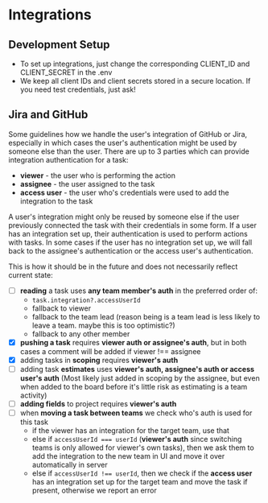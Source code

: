 # Integrations

## Development Setup

- To set up integrations, just change the corresponding CLIENT_ID and CLIENT_SECRET in the .env
- We keep all client IDs and client secrets stored in a secure location. If you need test credentials, just ask!

## Jira and GitHub

Some guidelines how we handle the user's integration of GitHub or Jira, especially in which cases the user's authentication might be used by someone else than the user.
There are up to 3 parties which can provide integration authentication for a task:

- **viewer** - the user who is performing the action
- **assignee** - the user assigned to the task
- **access user** - the user who's credentials were used to add the integration to the task

A user's integration might only be reused by someone else if the user previously connected the task with their credentials in some form.
If a user has an integration set up, their authentication is used to perform actions with tasks.
In some cases if the user has no integration set up, we will fall back to the assignee's authentication or the access user's authentication.

This is how it should be in the future and does not necessarily reflect current state:

- [ ] **reading** a task uses **any team member's auth**
      in the preferred order of:
  - `task.integration?.accessUserId`
  - fallback to viewer
  - fallback to the team lead (reason being is a team lead is less likely to leave a team. maybe this is too optimistic?)
  - fallback to any other member
- [x] **pushing a task** requires **viewer auth or assignee's auth**, but in both cases a comment will be added if viewer !== assignee
- [x] adding tasks in **scoping** requires **viewer's auth**
- [ ] adding task **estimates** uses **viewer's auth, assignee's auth or access user's auth** (Most likely just added in scoping by the assignee, but even when added to the board before it's little risk as estimating is a team activity)
- [ ] **adding fields** to project requires **viewer's auth**
- [ ] when **moving a task between teams** we check who's auth is used for this task
  - if the viewer has an integration for the target team, use that
  - else if `accessUserId === userId` (**viewer's auth** since switching teams is only allowed for viewer's own tasks), then we ask them to add the integration to the new team in UI and move it over automatically in server
  - else if `accessUserId !== userId`, then we check if the **access user** has an integration set up for the target team and move the task if present, otherwise we report an error
